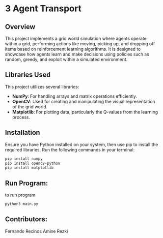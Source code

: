 # 3 Agent Transport

## Overview
This project implements a grid world simulation where agents operate within a grid, performing actions like moving, picking up, and dropping off items based on reinforcement learning algorithms. It is designed to showcase how agents learn and make decisions using policies such as random, greedy, and exploit within a simulated environment.

## Libraries Used
This project utilizes several libraries:
- **NumPy**: For handling arrays and matrix operations efficiently.
- **OpenCV**: Used for creating and manipulating the visual representation of the grid world.
- **Matplotlib**: For plotting data, particularly the Q-values from the learning process.

## Installation
Ensure you have Python installed on your system, then use pip to install the required libraries. Run the following commands in your terminal:

```bash
pip install numpy
pip install opencv-python
pip install matplotlib
```

## Run Program:
to run program
```bash
python3 main.py
```

## Contributors:
Fernando Recinos
Amine Rezki
